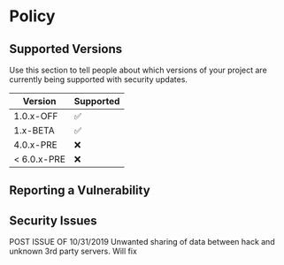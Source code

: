 # Policy

## Supported Versions

Use this section to tell people about which versions of your project are
currently being supported with security updates.

| Version | Supported          |
| ------- | ------------------ |
| 1.0.x-OFF| :white_check_mark: |
| 1.x-BETA   | :white_check_mark:                |
| 4.0.x-PRE   | :x: |
| < 6.0.x-PRE   | :x:                |

## Reporting a Vulnerability

## Security Issues

POST ISSUE OF 10/31/2019
Unwanted sharing of data between hack and unknown 3rd party servers. Will fix
